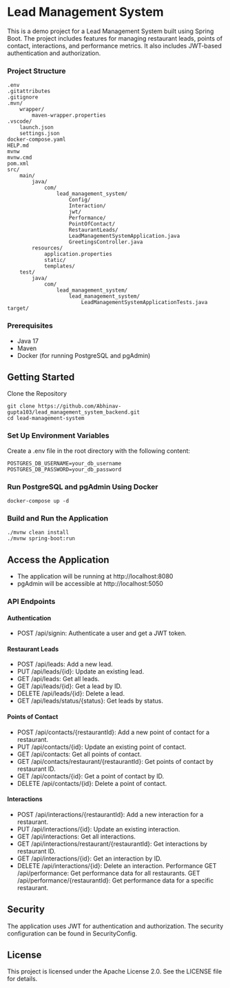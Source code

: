 # Lead Management System

This is a demo project for a Lead Management System built using Spring Boot. The project includes features for managing restaurant leads, points of contact, interactions, and performance metrics. It also includes JWT-based authentication and authorization.

### Project Structure

    .env
    .gitattributes
    .gitignore
    .mvn/
        wrapper/
            maven-wrapper.properties
    .vscode/
        launch.json
        settings.json
    docker-compose.yaml
    HELP.md
    mvnw
    mvnw.cmd
    pom.xml
    src/
        main/
            java/
                com/
                    lead_management_system/
                        Config/
                        Interaction/
                        jwt/
                        Performance/
                        PointOfContact/
                        RestaurantLeads/
                        LeadManagementSystemApplication.java
                        GreetingsController.java
            resources/
                application.properties
                static/
                templates/
        test/
            java/
                com/
                    lead_management_system/
                        lead_management_system/
                            LeadManagementSystemApplicationTests.java
    target/

### Prerequisites

- Java 17
- Maven
- Docker (for running PostgreSQL and pgAdmin)

## Getting Started

Clone the Repository

```
git clone https://github.com/Abhinav-gupta103/lead_management_system_backend.git
cd lead-management-system
```

### Set Up Environment Variables

Create a .env file in the root directory with the following content:

```
POSTGRES_DB_USERNAME=your_db_username
POSTGRES_DB_PASSWORD=your_db_password
```

### Run PostgreSQL and pgAdmin Using Docker

```
docker-compose up -d
```

### Build and Run the Application

```
./mvnw clean install
./mvnw spring-boot:run
```

## Access the Application

- The application will be running at http://localhost:8080
- pgAdmin will be accessible at http://localhost:5050

### API Endpoints

#### Authentication

- POST /api/signin: Authenticate a user and get a JWT token.

#### Restaurant Leads

- POST /api/leads: Add a new lead.
- PUT /api/leads/{id}: Update an existing lead.
- GET /api/leads: Get all leads.
- GET /api/leads/{id}: Get a lead by ID.
- DELETE /api/leads/{id}: Delete a lead.
- GET /api/leads/status/{status}: Get leads by status.

#### Points of Contact

- POST /api/contacts/{restaurantId}: Add a new point of contact for a restaurant.
- PUT /api/contacts/{id}: Update an existing point of contact.
- GET /api/contacts: Get all points of contact.
- GET /api/contacts/restaurant/{restaurantId}: Get points of contact by restaurant ID.
- GET /api/contacts/{id}: Get a point of contact by ID.
- DELETE /api/contacts/{id}: Delete a point of contact.

#### Interactions

- POST /api/interactions/{restaurantId}: Add a new interaction for a restaurant.
- PUT /api/interactions/{id}: Update an existing interaction.
- GET /api/interactions: Get all interactions.
- GET /api/interactions/restaurant/{restaurantId}: Get interactions by restaurant ID.
- GET /api/interactions/{id}: Get an interaction by ID.
- DELETE /api/interactions/{id}: Delete an interaction.
  Performance
  GET /api/performance: Get performance data for all restaurants.
  GET /api/performance/{restaurantId}: Get performance data for a specific restaurant.

## Security

The application uses JWT for authentication and authorization. The security configuration can be found in SecurityConfig.

## License

This project is licensed under the Apache License 2.0. See the LICENSE file for details.

